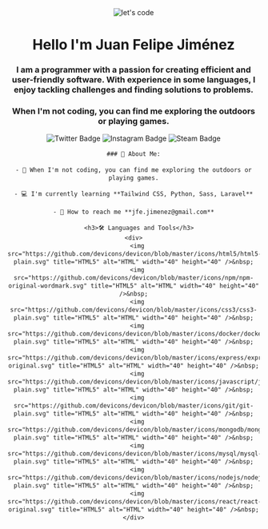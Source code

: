 <div id="header" align="center">
      <img
        src="https://media3.giphy.com/media/HscDLzkO8EOTmgkhQP/giphy.gif?cid=ecf05e47kuinw41zs9lx4d03wkw0fv6kphqmmzw9uilnwbjk&rid=giphy.gif&ct=g"
        alt="let's code"
        width="200"
      />
      <h1 align="center">Hello I'm Juan Felipe Jiménez</h1>
      <h3 align="center">
        I am a programmer with a passion for creating efficient and
        user-friendly software. With experience in some languages, I enjoy
        tackling challenges and finding solutions to problems.
      </h3>
      <h3 align="center">
        When I'm not coding, you can find me exploring the outdoors or playing
        games.</h3>
 <div align="center">
      <a href="https://twitter.com/GranjGames" target="_blank"></a>
      <img
        src="https://img.shields.io/twitter/url?color=black&label=twitter&logo=twitter&logoColor=blue&style=for-the-badge&url=https%3A%2F%2Ftwitter.com%2FGranjGames"
        alt="Twitter Badge"
      />
      <a href="https://www.instagram.com/granj13/" target="_blank"></a>
      <img
        src="https://img.shields.io/twitter/url?color=grey&label=instagram&logo=Instagram&style=for-the-badge&url=https%3A%2F%2Fwww.instagram.com%2Fgranj13%2F"
        alt="Instagram Badge"
      />
      <a href="https://steamcommunity.com/id/GRAN-J" target="_blank"></a>
      <img
        src="https://img.shields.io/twitter/url?color=grey&label=steam&logo=steam&style=for-the-badge&url=https%3A%2F%2Fsteamcommunity.com%2Fid%2FGRAN-J"
        alt="Steam Badge"
      />
    </div>

    ### 🌊 About Me:

    - 👾 When I'm not coding, you can find me exploring the outdoors or playing games.

    - 💻 I'm currently learning **Tailwind CSS, Python, Sass, Laravel**

    - 📮 How to reach me **jfe.jimenez@gmail.com**

       <h3>🛠 Languages and Tools</h3>
    <div>
      <img src="https://github.com/devicons/devicon/blob/master/icons/html5/html5-plain.svg" title="HTML5" alt="HTML" width="40" height="40" />&nbsp;
      <img src="https://github.com/devicons/devicon/blob/master/icons/npm/npm-original-wordmark.svg" title="HTML5" alt="HTML" width="40" height="40" />&nbsp;
      <img src="https://github.com/devicons/devicon/blob/master/icons/css3/css3-plain.svg" title="HTML5" alt="HTML" width="40" height="40" />&nbsp;
      <img src="https://github.com/devicons/devicon/blob/master/icons/docker/docker-plain.svg" title="HTML5" alt="HTML" width="40" height="40" />&nbsp;
      <img src="https://github.com/devicons/devicon/blob/master/icons/express/express-original.svg" title="HTML5" alt="HTML" width="40" height="40" />&nbsp;
      <img src="https://github.com/devicons/devicon/blob/master/icons/javascript/javascript-plain.svg" title="HTML5" alt="HTML" width="40" height="40" />&nbsp;
      <img src="https://github.com/devicons/devicon/blob/master/icons/git/git-plain.svg" title="HTML5" alt="HTML" width="40" height="40" />&nbsp;
      <img src="https://github.com/devicons/devicon/blob/master/icons/mongodb/mongodb-plain.svg" title="HTML5" alt="HTML" width="40" height="40" />&nbsp;
      <img src="https://github.com/devicons/devicon/blob/master/icons/mysql/mysql-plain.svg" title="HTML5" alt="HTML" width="40" height="40" />&nbsp;
      <img src="https://github.com/devicons/devicon/blob/master/icons/nodejs/nodejs-plain.svg" title="HTML5" alt="HTML" width="40" height="40" />&nbsp;
      <img src="https://github.com/devicons/devicon/blob/master/icons/react/react-original.svg" title="HTML5" alt="HTML" width="40" height="40" />&nbsp;
    </div>



